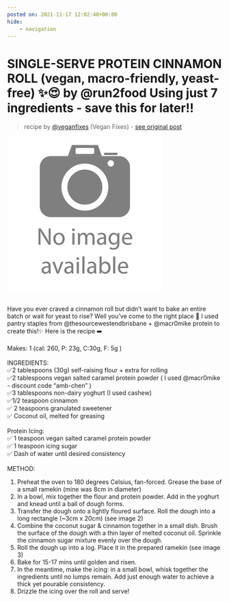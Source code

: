 ```yaml
---
posted on: 2021-11-17 12:02:48+00:00
hide:
    - navigation
---
```


# SINGLE-SERVE PROTEIN CINNAMON ROLL (vegan, macro-friendly, yeast-free) ✨😍 by @run2food Using just 7 ingredients - save this for later!! ⁣ 

> recipe by [@veganfixes](https://www.instagram.com/veganfixes/) 
(Vegan Fixes) - [see original post](https://instagram.com/p/CWYFIuPpFY0)

![](../img/noimage.jpg)

⁣  
Have you ever craved a cinnamon roll but didn’t want to bake an entire batch or wait for yeast to rise? Well you’ve come to the right place 🤪 I used pantry staples from @thesourcewestendbrisbane + @macr0mike protein to create this!✨ Here is the recipe ➡️⁣  
⁣  
Makes: 1 (cal: 260, P: 23g, C:30g, F: 5g )⁣  
⁣  
INGREDIENTS:⁣  
✅2 tablespoons (30g) self-raising flour + extra for rolling ⁣  
✅2 tablespoons vegan salted caramel protein powder ( I used @macr0mike - discount code “amb-chen” )⁣  
✅3 tablespoons non-dairy yoghurt (I used cashew) ⁣  
✅1/2 teaspoon cinnamon ⁣  
✅ 2 teaspoons granulated sweetener⁣  
✅ Coconut oil, melted for greasing ⁣  
⁣  
Protein Icing: ⁣  
✅ 1 teaspoon vegan salted caramel protein powder ⁣  
✅ 1 teaspoon icing sugar ⁣  
✅ Dash of water until desired consistency ⁣  
⁣  
METHOD:⁣  
1. Preheat the oven to 180 degrees Celsius, fan-forced. Grease the base of a small ramekin (mine was 8cm in diameter) ⁣  
2. In a bowl, mix together the flour and protein powder. Add in the yoghurt and knead until a ball of dough forms.⁣  
3. Transfer the dough onto a lightly floured surface. Roll the dough into a long rectangle (~3cm x 20cm) (see image 2)⁣  
4. Combine the coconut sugar & cinnamon together in a small dish. Brush the surface of the dough with a thin layer of melted coconut oil. Sprinkle the cinnamon sugar mixture evenly over the dough.⁣  
5. Roll the dough up into a log. Place it in the prepared ramekin (see image 3)⁣  
6. Bake for 15-17 mins until golden and risen. ⁣  
7. In the meantime, make the icing: in a small bowl, whisk together the ingredients until no lumps remain. Add just enough water to achieve a thick yet pourable consistency.⁣  
8. Drizzle the icing over the roll and serve!⁣  
⁣   